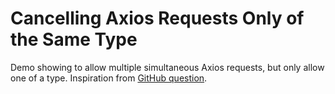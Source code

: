 # Cancelling Axios Requests Only of the Same Type

Demo showing to allow multiple simultaneous Axios requests, but only allow one of a type.
Inspiration from [GitHub question](https://github.com/axios/axios/issues/1361#issuecomment-541877699).